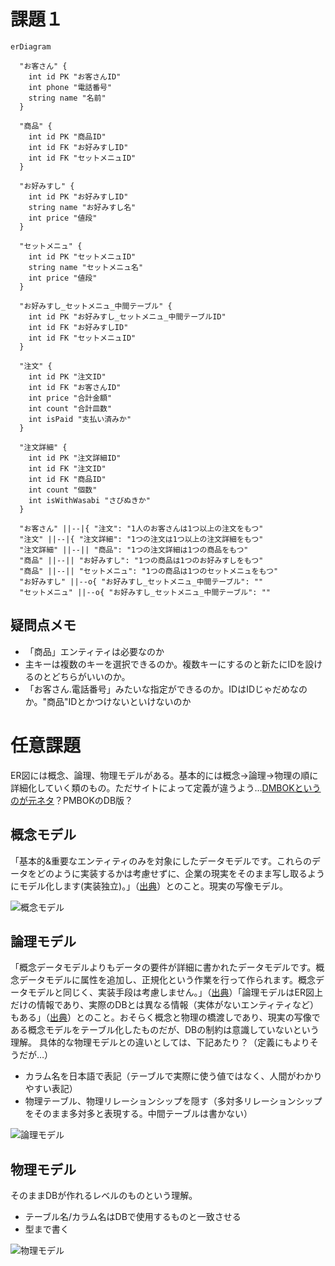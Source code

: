# 課題１

```mermaid
erDiagram

  "お客さん" {
    int id PK "お客さんID"
    int phone "電話番号"
    string name "名前"
  }

  "商品" {
    int id PK "商品ID"
    int id FK "お好みすしID"
    int id FK "セットメニュID"
  }

  "お好みすし" {
    int id PK "お好みすしID"
    string name "お好みすし名"
    int price "値段"
  }

  "セットメニュ" {
    int id PK "セットメニュID"
    string name "セットメニュ名"
    int price "値段"
  }

  "お好みすし_セットメニュ_中間テーブル" {
    int id PK "お好みすし_セットメニュ_中間テーブルID"
    int id FK "お好みすしID"
    int id FK "セットメニュID"
  }

  "注文" {
    int id PK "注文ID"
    int id FK "お客さんID"
    int price "合計金額"
    int count "合計皿数"
    int isPaid "支払い済みか"
  }

  "注文詳細" {
    int id PK "注文詳細ID"
    int id FK "注文ID"
    int id FK "商品ID"
    int count "個数"
    int isWithWasabi "さびぬきか"
  }

  "お客さん" ||--|{ "注文": "1人のお客さんは1つ以上の注文をもつ"
  "注文" ||--|{ "注文詳細": "1つの注文は1つ以上の注文詳細をもつ"
  "注文詳細" ||--|| "商品": "1つの注文詳細は1つの商品をもつ"
  "商品" ||--|| "お好みすし": "1つの商品は1つのお好みすしをもつ"
  "商品" ||--|| "セットメニュ": "1つの商品は1つのセットメニュをもつ"
  "お好みすし" ||--o{ "お好みすし_セットメニュ_中間テーブル": ""
  "セットメニュ" ||--o{ "お好みすし_セットメニュ_中間テーブル": ""
```

## 疑問点メモ

- 「商品」エンティティは必要なのか
- 主キーは複数のキーを選択できるのか。複数キーにするのと新たにIDを設けるのとどちらがいいのか。
- 「お客さん.電話番号」みたいな指定ができるのか。IDはIDじゃだめなのか。"商品"IDとかつけないといけないのか


# 任意課題

ER図には概念、論理、物理モデルがある。基本的には概念→論理→物理の順に詳細化していく類のもの。ただサイトによって定義が違うよう…[DMBOKというのが元ネタ](http://jp.drinet.co.jp/blog/datamanagement/data_modeling_3minutes)？PMBOKのDB版？

## 概念モデル

「基本的&重要なエンティティのみを対象にしたデータモデルです。これらのデータをどのように実装するかは考慮せずに、企業の現実をそのまま写し取るようにモデル化します(実装独立)。」（[出典](http://jp.drinet.co.jp/blog/datamanagement/data_modeling_3minutes)）とのこと。現実の写像モデル。

![概念モデル](https://rainbow-engine.com/wp-content/uploads/2021/09/RP-IT0455_UI_LogicalDataDesign/RP-IT0455_131_ImageOfGainenER.jpg)

## 論理モデル

「概念データモデルよりもデータの要件が詳細に書かれたデータモデルです。概念データモデルに属性を追加し、正規化という作業を行って作られます。概念データモデルと同じく、実装手段は考慮しません。」（[出典](http://jp.drinet.co.jp/blog/datamanagement/data_modeling_3minutes)）「論理モデルはER図上だけの情報であり、実際のDBとは異なる情報（実体がないエンティティなど）もある」（[出典](https://products.sint.co.jp/ober/blog/logic-physics)）とのこと。おそらく概念と物理の橋渡しであり、現実の写像である概念モデルをテーブル化したものだが、DBの制約は意識していないという理解。
具体的な物理モデルとの違いとしては、下記あたり？（定義にもよりそうだが…）

* カラム名を日本語で表記（テーブルで実際に使う値ではなく、人間がわかりやすい表記）
* 物理テーブル、物理リレーションシップを隠す（多対多リレーションシップをそのまま多対多と表現する。中間テーブルは書かない）

![論理モデル](https://rainbow-engine.com/wp-content/uploads/2021/09/RP-IT0455_UI_LogicalDataDesign/RP-IT0455_111_ImageOfLogicalER.jpg)

## 物理モデル

そのままDBが作れるレベルのものという理解。

* テーブル名/カラム名はDBで使用するものと一致させる
* 型まで書く

![物理モデル](https://rainbow-engine.com/wp-content/uploads/2021/09/RP-IT0455_UI_LogicalDataDesign/RP-IT0455_121_ImageOfPhysicalER.jpg)
